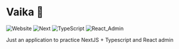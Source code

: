 # Vaika 🚗

![Website](https://img.shields.io/badge/Website-Up-green)
![Next](https://img.shields.io/badge/NextJS-14.2.3-blue)
![TypeScript](https://img.shields.io/badge/Typescript-5-red)
![React_Admin](https://img.shields.io/badge/React_Admin-4.16.18-indigo)

Just an application to practice NextJS + Typescript and React admin
